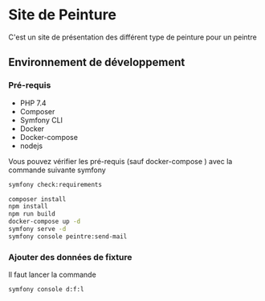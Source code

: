 # Site de Peinture 

C'est un site de présentation des différent type de peinture 
pour un peintre

## Environnement de développement

### Pré-requis
* PHP 7.4
* Composer
* Symfony CLI
* Docker
* Docker-compose
* nodejs

Vous pouvez vérifier les pré-requis (sauf docker-compose )
avec la commande suivante symfony 

```bash
symfony check:requirements
```
```bash
composer install
npm install
npm run build
docker-compose up -d
symfony serve -d
symfony console peintre:send-mail
```

### Ajouter des données de fixture
Il faut lancer la commande 
```bash
symfony console d:f:l
```
